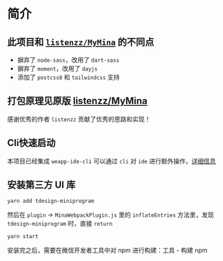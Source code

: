 # 简介

## 此项目和 [`listenzz/MyMina`](https://github.com/listenzz/MyMina) 的不同点

- 摒弃了 `node-sass`，改用了 `dart-sass`
- 摒弃了 `moment`，改用了 `dayjs`
- 添加了 `postcss8` 和 `tailwindcss` 支持

## 打包原理见原版 [listenzz/MyMina](https://github.com/listenzz/MyMina)

感谢优秀的作者 `listenzz` 贡献了优秀的思路和实现！

## Cli快速启动

本项目已经集成 `weapp-ide-cli` 可以通过 `cli` 对 `ide` 进行额外操作，[详细信息](https://www.npmjs.com/package/weapp-ide-cli)

## 安装第三方 UI 库

`yarn add tdesign-miniprogram`

然后在 `plugin` -> `MinaWebpackPlugin.js` 里的 `inflateEntries` 方法里，发现 `tdesign-miniprogram` 时，直接 `return`

`yarn start`

安装完之后，需要在微信开发者工具中对 npm 进行构建：工具 - 构建 npm
